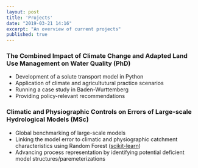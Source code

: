 ```yaml
---
layout: post
title: 'Projects'
date: "2019-03-21 14:16"
excerpt: "An overview of current projects"
published: true
---
```

### The Combined Impact of Climate Change and Adapted Land Use Management on Water Quality (PhD)
- Development of a solute transport model in Python
- Application of climate and agricultutural practice scenarios
- Running a case study in Baden-Wurttemberg
- Providing policy-relevant recommendations


### Climatic and Physiographic Controls on Errors of Large-scale Hydrological Models (MSc)
- Global benchmarking of large-scale models
- Linking the model error to climatic and physiographic catchment characteristics using Random Forest ([scikit-learn](https://scikit-learn.org/stable/))
- Advancing process representation by identifying potential deficient model structures/paremeterizations
